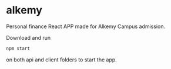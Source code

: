 # alkemy
Personal finance React APP made for Alkemy Campus admission.

Download and run
```sh
npm start
```
on both api and client folders to start the app.
